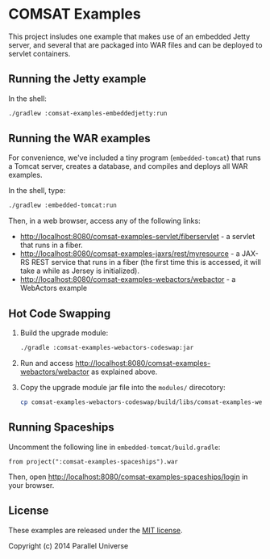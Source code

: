 # COMSAT Examples

This project insludes one example that makes use of an embedded Jetty server, and several that are packaged into WAR files and can be deployed to servlet containers.

## Running the Jetty example

In the shell:

```sh
./gradlew :comsat-examples-embeddedjetty:run
```

## Running the WAR examples

For convenience, we've included a tiny program (`embedded-tomcat`) that runs a Tomcat server, creates a database, and compiles and deploys all WAR examples.

In the shell, type:

```sh
./gradlew :embedded-tomcat:run
```

Then, in a web browser, access any of the following links:

* [http://localhost:8080/comsat-examples-servlet/fiberservlet](http://localhost:8080/comsat-examples-servlet/fiberservlet) - a servlet that runs in a fiber.
* [http://localhost:8080/comsat-examples-jaxrs/rest/myresource](http://localhost:8080/comsat-examples-jaxrs/rest/myresource) - a JAX-RS REST service that runs in a fiber (the first time this is accessed, it will take a while as Jersey is initialized).
* [http://localhost:8080/comsat-examples-webactors/webactor](http://localhost:8080/comsat-examples-webactors/webactor) - a WebActors example

## Hot Code Swapping

1. Build the upgrade module:

   ```sh
   ./gradle :comsat-examples-webactors-codeswap:jar
   ```

2. Run and access [http://localhost:8080/comsat-examples-webactors/webactor](http://localhost:8080/comsat-examples-webactors/webactor) as explained above. 

3. Copy the upgrade module jar file into the `modules/` direcotory:

   ```sh
   cp comsat-examples-webactors-codeswap/build/libs/comsat-examples-webactors-codeswap.jar modules
   ```

## Running Spaceships

Uncomment the following line in `embedded-tomcat/build.gradle`:

```
from project(":comsat-examples-spaceships").war
```

Then, open [http://localhost:8080/comsat-examples-spaceships/login](http://localhost:8080/comsat-examples-spaceships/login) in your browser.

## License

These examples are released under the [MIT license](http://opensource.org/licenses/MIT).

Copyright (c) 2014 Parallel Universe
